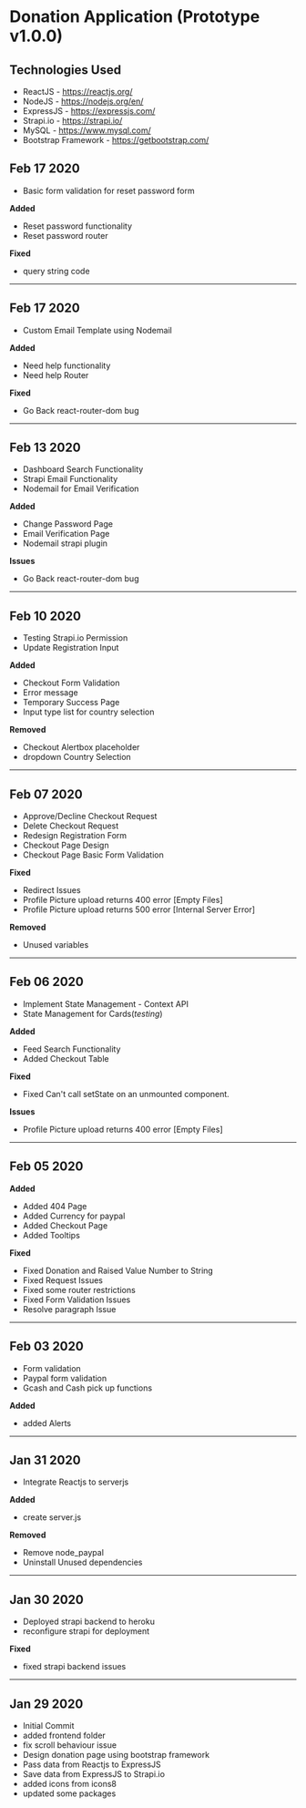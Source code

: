 <h1>Donation Application (Prototype v1.0.0)</h1>

<h2>Technologies Used</h2>
<ul>
  <li>ReactJS - <a href='https://reactjs.org/'>https://reactjs.org/</a></li>
  <li>NodeJS - <a href='https://nodejs.org/en/'>https://nodejs.org/en/</a></li>
  <li>ExpressJS - <a href='https://expressjs.com/'>https://expressjs.com/</a></li>
  <li>Strapi.io - <a href='https://strapi.io/'>https://strapi.io/</a></li>
  <li>MySQL - <a href='https://www.mysql.com/'>https://www.mysql.com/</a></li>
  <li>Bootstrap Framework - <a href='https://getbootstrap.com/'>https://getbootstrap.com/</a></li>
</ul>

<h2>Feb 17 2020</h2>
<ul>
  <li>Basic form validation for reset password form</li>
</ul>
<p><strong>Added</strong></p>
<ul>
  <li>Reset password functionality</li>
  <li>Reset password router</li>
</ul>
<p><strong>Fixed</strong></p>
<ul>
  <li>query string code</li>
</ul>
<hr/>

<h2>Feb 17 2020</h2>
<ul>
  <li>Custom Email Template using Nodemail</li>
</ul>
<p><strong>Added</strong></p>
<ul>
  <li>Need help functionality</li>
  <li>Need help Router</li>
</ul>
<p><strong>Fixed</strong></p>
<ul>
  <li>Go Back react-router-dom bug</li>
</ul>
<hr/>

<h2>Feb 13 2020</h2>
<ul>
  <li>Dashboard Search Functionality</li>
  <li>Strapi Email Functionality</li>
  <li>Nodemail for Email Verification</li>
</ul>
<p><strong>Added</strong></p>
<ul>
  <li>Change Password Page</li>
  <li>Email Verification Page</li>
  <li>Nodemail strapi plugin</li>
</ul>
<p><strong>Issues</strong></p>
<ul>
  <li>Go Back react-router-dom bug</li>
</ul>
<hr/>

<h2>Feb 10 2020</h2>
<ul>
  <li>Testing Strapi.io Permission</li>
  <li>Update Registration Input</li>
</ul>
<p><strong>Added</strong></p>
<ul>
  <li>Checkout Form Validation</li>
  <li>Error message</li>
  <li>Temporary Success Page</li>
  <li>Input type list for country selection</li>
</ul>
<p><strong>Removed</strong></p>
<ul>
  <li>Checkout Alertbox placeholder</li>
  <li>dropdown Country Selection</li>
</ul>
<hr/>


<h2>Feb 07 2020</h2>
<ul>
  <li>Approve/Decline Checkout Request</li>
  <li>Delete Checkout Request</li>
  <li>Redesign Registration Form</li>
  <li>Checkout Page Design</li>
  <li>Checkout Page Basic Form Validation</li>
</ul>
<p><strong>Fixed</strong></p>
<ul>
  <li>Redirect Issues</li>
  <li>Profile Picture upload returns 400 error [Empty Files]</li>
  <li>Profile Picture upload returns 500 error [Internal Server Error]</li>
</ul>
<p><strong>Removed</strong></p>
<ul>
  <li>Unused variables</li>
</ul>
<hr/>


<h2>Feb 06 2020</h2>
<ul>
  <li>Implement State Management - Context API</li>
  <li>State Management for Cards(<em>testing</em>)</li>
</ul>
<p><strong>Added</strong></p>
<ul>
  <li>Feed Search Functionality</li>
  <li>Added Checkout Table</li>
</ul>
<p><strong>Fixed</strong></p>
<ul>
  <li>Fixed Can't call setState on an unmounted component.</li>
</ul>
<p><strong>Issues</strong></p>
<ul>
  <li>Profile Picture upload returns 400 error [Empty Files]</li>
</ul>
<hr/>


<h2>Feb 05 2020</h2>
<p><strong>Added</strong></p>
<ul>
  <li>Added 404 Page</li>
  <li>Added Currency for paypal</li>
  <li>Added Checkout Page</li>
  <li>Added Tooltips</li>
</ul>
<p><strong>Fixed</strong></p>
<ul>
  <li>Fixed Donation and Raised Value Number to String</li>
  <li>Fixed Request Issues</li>
  <li>Fixed some router restrictions</li>
  <li>Fixed Form Validation Issues</li>
  <li>Resolve paragraph Issue</li>
</ul>
<hr/>


<h2>Feb 03 2020</h2>
<ul>
  <li>Form validation</li>
  <li>Paypal form validation</li>
  <li>Gcash and Cash pick up functions</li>
</ul>
<p><strong>Added</strong></p>
<ul>
  <li>added Alerts</li>
</ul>
<hr/>


<h2>Jan 31 2020</h2>
<ul>
  <li>Integrate Reactjs to serverjs</li>
</ul>
<p><strong>Added</strong></p>
<ul>
  <li>create server.js</li>
</ul>
<p><strong>Removed</strong></p>
<ul>
  <li>Remove node_paypal</li>
  <li>Uninstall Unused dependencies</li>
</ul>
<hr/>


<h2>Jan 30 2020</h2>
<ul>
  <li>Deployed strapi backend to heroku</li>
  <li>reconfigure strapi for deployment</li>
</ul>
<p><strong>Fixed</strong></p>
<ul>
  <li>fixed strapi backend issues</li>
</ul>
<hr/>


<h2>Jan 29 2020</h2>
<ul>
  <li>Initial Commit</li>
  <li>added frontend folder</li>
  <li>fix scroll behaviour issue</li>
  <li>Design donation page using bootstrap framework</li>
  <li>Pass data from Reactjs to ExpressJS</li>
  <li>Save data from ExpressJS to Strapi.io</li>
  <li>added icons from icons8</li>
  <li>updated some packages</li>
</ul>
